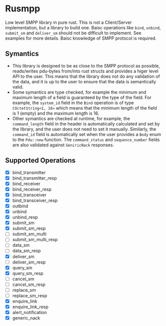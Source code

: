 # Rusmpp

Low level SMPP library in pure rust. This is not a Client/Server implementation, but a library to build one. Baisc operations like `bind`, `unbind`, `submit_sm` and `deliver_sm` should not be difficult to implement. See examples for more details. Baisc knowledge of SMPP protocol is required.

## Symantics

- This library is designed to be as close to the SMPP protocol as possible, reads/writes pdu-bytes from/into rust structs and provides a higer level API to the user. This means that the library does not do any validation of the data, and it is up to the user to ensure that the data is semantically valid.
- Some symantics are type checked, for example the minimum and maximum length of a field is guaranteed by the type of the field. For example, the `system_id` field in the `Bind` operation is of type `COctetString<1, 16>` which means that the minimum length of the field is 1 (empty) and the maximum length is 16.
- Other symantics are checked at runtime, for example, the `command_length` field in the header is automatically calculated and set by the library, and the user does not need to set it manually. Similarly, the `command_id` field is automatically set when the user provides a `Body` enum to the `Pdu::new` function. The `command_status` and `sequence_number` fields are also validated against `GeniricNack` responses.

## Supported Operations

- [x] bind_transmitter
- [x] bind_transmitter_resp
- [x] bind_receiver
- [x] bind_receiver_resp
- [x] bind_transceiver
- [x] bind_transceiver_resp
- [x] outbind
- [x] unbind
- [x] unbind_resp
- [x] submit_sm
- [x] submit_sm_resp
- [ ] submit_sm_multi
- [ ] submit_sm_multi_resp
- [ ] data_sm
- [ ] data_sm_resp
- [x] deliver_sm
- [ ] deliver_sm_resp
- [x] query_sm
- [x] query_sm_resp
- [ ] cancel_sm
- [ ] cancel_sm_resp
- [ ] replace_sm
- [ ] replace_sm_resp
- [x] enquire_link
- [x] enquire_link_resp
- [x] alert_notification
- [x] generic_nack
